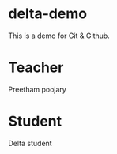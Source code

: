# delta-demo
This is a demo for Git &amp; Github.

# Teacher
Preetham poojary

# Student
Delta student
